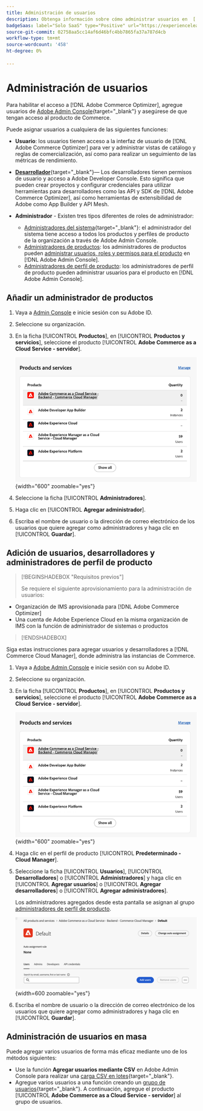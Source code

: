 ```yaml
---
title: Administración de usuarios
description: Obtenga información sobre cómo administrar usuarios en  [!DNL Adobe Commerce Optimizer].
badgeSaas: label="Solo SaaS" type="Positive" url="https://experienceleague.adobe.com/es/docs/commerce/user-guides/product-solutions" tooltip="Solo se aplica a los proyectos de Adobe Commerce as a Cloud Service y Adobe Commerce Optimizer (infraestructura de SaaS administrada por Adobe)."
source-git-commit: 02758aa5cc14af6d46bfc4bb7865fa37a787d4cb
workflow-type: tm+mt
source-wordcount: '458'
ht-degree: 0%

---
```


# Administración de usuarios

Para habilitar el acceso a [!DNL Adobe Commerce Optimizer], agregue usuarios de [Adobe Admin Console](https://adminconsole.adobe.com){target="_blank"} y asegúrese de que tengan acceso al producto de Commerce.

Puede asignar usuarios a cualquiera de las siguientes funciones:

- **Usuario**: los usuarios tienen acceso a la interfaz de usuario de [!DNL Adobe Commerce Optimizer] para ver y administrar vistas de catálogo y reglas de comercialización, así como para realizar un seguimiento de las métricas de rendimiento.

- [**Desarrollador**](https://helpx.adobe.com/es/enterprise/using/manage-developers.html#Adddevelopers){target="_blank"}— Los desarrolladores tienen permisos de usuario y acceso a Adobe Developer Console. Esto significa que pueden crear proyectos y configurar credenciales para utilizar herramientas para desarrolladores como las API y SDK de [!DNL Adobe Commerce Optimizer], así como herramientas de extensibilidad de Adobe como App Builder y API Mesh.

- **Administrador** - Existen tres tipos diferentes de roles de administrador:
   - [Administradores del sistema](https://helpx.adobe.com/es/enterprise/using/admin-roles.html){target="_blank"}: el administrador del sistema tiene acceso a todos los productos y perfiles de producto de la organización a través de Adobe Admin Console.
   - [Administradores de productos](#add-a-product-admin): los administradores de productos pueden [administrar usuarios, roles y permisos para el producto](#add-users-and-admins) en [!DNL Adobe Admin Console].
   - [Administradores de perfil de producto](#add-users-developers-and-product-profile-admins): los administradores de perfil de producto pueden administrar usuarios para el producto en [!DNL Adobe Admin Console].

## Añadir un administrador de productos

1. Vaya a [Admin Console](https://adminconsole.adobe.com) e inicie sesión con su Adobe ID.

1. Seleccione su organización.

1. En la ficha [!UICONTROL **Productos**], en [!UICONTROL **Productos y servicios**], seleccione el producto [!UICONTROL **Adobe Commerce as a Cloud Service - servidor**].

   ![seleccionar producto](../cloud-service/assets/backend.png){width="600" zoomable="yes"}

1. Seleccione la ficha [!UICONTROL **Administradores**].

1. Haga clic en [!UICONTROL **Agregar administrador**].

1. Escriba el nombre de usuario o la dirección de correo electrónico de los usuarios que quiere agregar como administradores y haga clic en [!UICONTROL **Guardar**].

## Adición de usuarios, desarrolladores y administradores de perfil de producto

>[!BEGINSHADEBOX &quot;Requisitos previos&quot;]
>
>Se requiere el siguiente aprovisionamiento para la administración de usuarios:

- Organización de IMS aprovisionada para [!DNL Adobe Commerce Optimizer]
- Una cuenta de Adobe Experience Cloud en la misma organización de IMS con la función de administrador de sistemas o productos

>[!ENDSHADEBOX]

Siga estas instrucciones para agregar usuarios y desarrolladores a [!DNL Commerce Cloud Manager], donde administra las instancias de Commerce.

1. Vaya a [Adobe Admin Console](https://adminconsole.adobe.com) e inicie sesión con su Adobe ID.

1. Seleccione su organización.

1. En la ficha [!UICONTROL **Productos**], en [!UICONTROL **Productos y servicios**], seleccione el producto [!UICONTROL **Adobe Commerce as a Cloud Service - servidor**].

   ![seleccionar producto](../cloud-service/assets/backend.png){width="600" zoomable="yes"}

1. Haga clic en el perfil de producto [!UICONTROL **Predeterminado - Cloud Manager**].

1. Seleccione la ficha [!UICONTROL **Usuarios**], [!UICONTROL **Desarrolladores**] o [!UICONTROL **Administradores**] y haga clic en [!UICONTROL **Agregar usuarios**] o [!UICONTROL **Agregar desarrolladores**] o [!UICONTROL **Agregar administradores**].

   Los administradores agregados desde esta pantalla se asignan al grupo [administradores de perfil de producto](#understanding-roles).

   ![selección de ficha](../cloud-service/assets/tab-select.png){width=600 zoomable="yes"}

1. Escriba el nombre de usuario o la dirección de correo electrónico de los usuarios que quiere agregar como administradores y haga clic en [!UICONTROL **Guardar**].

## Administración de usuarios en masa

Puede agregar varios usuarios de forma más eficaz mediante uno de los métodos siguientes:

- Use la función **Agregar usuarios mediante CSV** en Adobe Admin Console para realizar una [carga CSV en lotes](https://helpx.adobe.com/es/enterprise/using/bulk-upload-users.html){target="_blank"}.
- Agregue varios usuarios a una función creando un [grupo de usuarios](https://helpx.adobe.com/es/enterprise/using/user-groups.html){target="_blank"}. A continuación, agregue el producto [!UICONTROL **Adobe Commerce as a Cloud Service - servidor**] al grupo de usuarios.

